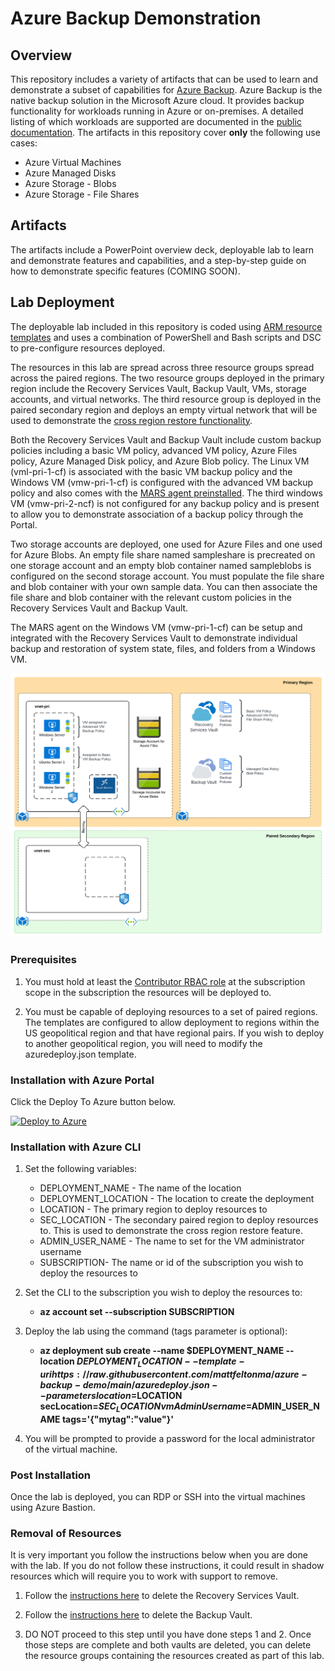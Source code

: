 # Azure Backup Demonstration

## Overview
This repository includes a variety of artifacts that can be used to learn and demonstrate a subset of capabilities for [Azure Backup](https://docs.microsoft.com/en-us/azure/backup/backup-overview). Azure Backup is the native backup solution in the Microsoft Azure cloud. It provides backup functionality for workloads running in Azure or on-premises. A detailed listing of which workloads are supported are documented in the [public documentation](https://docs.microsoft.com/en-us/azure/backup/backup-support-matrix). The artifacts in this repository cover **only** the following use cases:

* Azure Virtual Machines
* Azure Managed Disks
* Azure Storage - Blobs
* Azure Storage - File Shares 


## Artifacts
The artifacts include a PowerPoint overview deck, deployable lab to learn and demonstrate features and capabilities, and a step-by-step guide on how to demonstrate specific features (COMING SOON).

## Lab Deployment
The deployable lab included in this repository is coded using [ARM resource templates](https://docs.microsoft.com/en-us/azure/azure-resource-manager/templates/syntax) and uses a combination of PowerShell and Bash scripts and DSC to pre-configure resources deployed.

The resources in this lab are spread across three resource groups spread across the paired regions. The two resource groups deployed in the primary region include the Recovery Services Vault, Backup Vault, VMs, storage accounts, and virtual networks. The third resource group is deployed in the paired secondary region and deploys an empty virtual network that will be used to demonstrate the [cross region restore functionality](https://azure.microsoft.com/en-us/blog/cross-region-restore-crr-for-azure-virtual-machines-using-azure-backup/). 

Both the Recovery Services Vault and Backup Vault include custom backup policies including a basic VM policy, advanced VM policy, Azure Files policy, Azure Managed Disk policy, and Azure Blob policy. The Linux VM (vml-pri-1-cf) is associated with the basic VM backup policy and the Windows VM (vmw-pri-1-cf) is configured with the advanced VM backup policy and also comes with the [MARS agent preinstalled](https://docs.microsoft.com/en-us/azure/backup/install-mars-agent). The third windows VM (vmw-pri-2-ncf) is not configured for any backup policy and is present to allow you to demonstrate association of a backup policy through the Portal.

Two storage accounts are deployed, one used for Azure Files and one used for Azure Blobs. An empty file share named sampleshare is precreated on one storage account and an empty blob container named sampleblobs is configured on the second storage account. You must populate the file share and blob container with your own sample data. You can then associate the file share and blob container with the relevant custom policies in the Recovery Services Vault and Backup Vault.

The MARS agent on the Windows VM (vmw-pri-1-cf) can be setup and integrated with the Recovery Services Vault to demonstrate individual backup and restoration of system state, files, and folders from a Windows VM.

![lab image](images/lab_image.svg)

### Prerequisites
1. You must hold at least the [Contributor RBAC role](https://docs.microsoft.com/en-us/azure/role-based-access-control/built-in-roles#contributor) at the subscription scope in the subscription the resources will be deployed to.

2. You must be capable of deploying resources to a set of paired regions. The templates are configured to allow deployment to regions within the US geopolitical region and that have regional pairs. If you wish to deploy to another geopolitical region, you will need to modify the azuredeploy.json template.

### Installation with Azure Portal

Click the Deploy To Azure button below.

[![Deploy to Azure](https://aka.ms/deploytoazurebutton)](https://portal.azure.com/#create/Microsoft.Template/uri/https%3A%2F%2Fraw.githubusercontent.com%2Fmattfeltonma%2Fazure-backup-demo%2Fmain%2Fazuredeploy.json)

### Installation with Azure CLI
1. Set the following variables:
   * DEPLOYMENT_NAME - The name of the location
   * DEPLOYMENT_LOCATION - The location to create the deployment
   * LOCATION - The primary region to deploy resources to
   * SEC_LOCATION - The secondary paired region to deploy resources to. This is used to demonstrate the cross region restore feature.
   * ADMIN_USER_NAME - The name to set for the VM administrator username
   * SUBSCRIPTION- The name or id of the subscription you wish to deploy the resources to

2. Set the CLI to the subscription you wish to deploy the resources to:

   * **az account set --subscription SUBSCRIPTION**

3. Deploy the lab using the command (tags parameter is optional): 

   * **az deployment sub create --name $DEPLOYMENT_NAME --location $DEPLOYMENT_LOCATION --template-uri https://raw.githubusercontent.com/mattfeltonma/azure-backup-demo/main/azuredeploy.json --parameters location=$LOCATION secLocation=$SEC_LOCATION vmAdminUsername=$ADMIN_USER_NAME tags='{"mytag":"value"}'**

4.  You will be prompted to provide a password for the local administrator of the virtual machine.

### Post Installation
Once the lab is deployed, you can RDP or SSH into the virtual machines using Azure Bastion.

### Removal of Resources
It is very important you follow the instructions below when you are done with the lab. If you do not follow these instructions, it could result in shadow resources which will require you to work with support to remove.

1. Follow the [instructions here](https://docs.microsoft.com/en-us/azure/backup/backup-azure-delete-vault?tabs=portal) to delete the Recovery Services Vault.

2. Follow the [instructions here](https://docs.microsoft.com/en-us/azure/backup/backup-vault-overview#delete-a-backup-vault) to delete the Backup Vault.

3. DO NOT proceed to this step until you have done steps 1 and 2. Once those steps are complete and both vaults are deleted, you can delete the resource groups containing the resources created as part of this lab.

